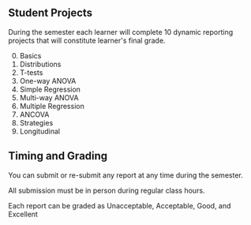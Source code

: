 Student Projects
--- 

During the semester each learner will complete 10 dynamic reporting projects that will constitute learner's final grade.

0. Basics
1. Distributions
2. T-tests
3. One-way ANOVA
4. Simple Regression
5. Multi-way ANOVA
6. Multiple Regression
7. ANCOVA
8. Strategies
9. Longitudinal


## Timing and Grading

You can submit or re-submit any report at any time during the semester.  

All submission must be in person during regular class hours.   

Each report can be graded as Unacceptable, Acceptable, Good, and Excellent

